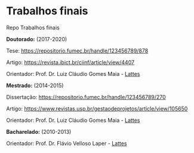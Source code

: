 # Trabalhos finais
Repo Trabalhos finais

**Doutorado:** (2017-2020)

Tese:
https://repositorio.fumec.br/handle/123456789/878

Artigo:
https://revista.ibict.br/ciinf/article/view/4407

Orientador:
Prof. Dr. Luiz Cláudio Gomes Maia - <a href="http://lattes.cnpq.br/6502942873335887" target="_blank">Lattes</a>

**Mestrado:** (2014-2015)

Dissertação:
https://repositorio.fumec.br/handle/123456789/270

Artigo:
https://www.revistas.usp.br/gestaodeprojetos/article/view/105650

Orientador:
Prof. Dr. Luiz Cláudio Gomes Maia - <a href="http://lattes.cnpq.br/6502942873335887" target="_blank">Lattes</a>


**Bacharelado:** (2010-2013)

Orientador:
Prof. Dr. Flávio Velloso Laper - <a href="http://lattes.cnpq.br/7122929836289475" target="_blank">Lattes</a>
